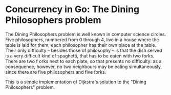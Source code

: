 # Concurrency in Go: The Dining Philosophers problem

The Dining Philosophers problem is well known in computer science 
circles. Five philosophers, numbered from 0 through 4, live in a 
house where the table is laid for them; each philosopher has their 
own place at the table. Their only difficulty – besides those of 
philosophy – is that the dish served is a very difficult kind of 
spaghetti, that has to be eaten with two forks. There are two f
orks next to each plate, so that presents no difficulty: 
as a consequence, however, no two neighbours may be eating simultaneously,
since there are five philosophers and five forks.

This is a simple implementation of Dijkstra's solution to the 
"Dining Philosophers" problem. 